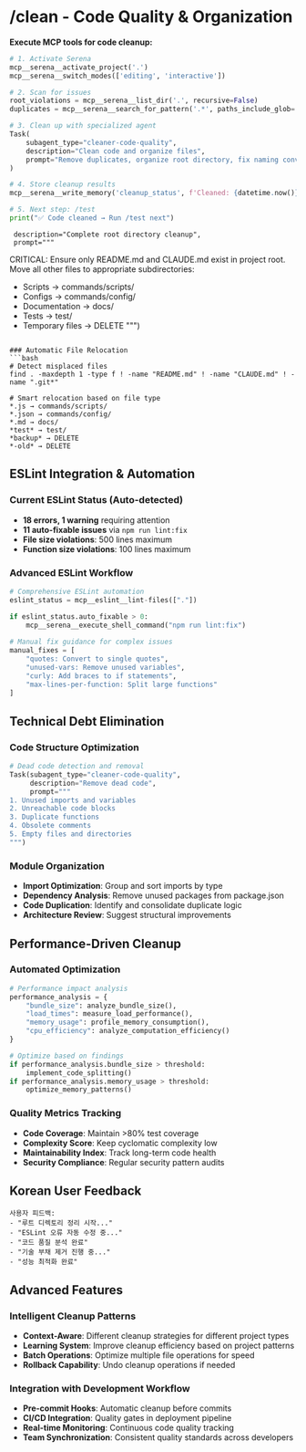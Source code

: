 # /clean - Code Quality & Organization

**Execute MCP tools for code cleanup:**

```python
# 1. Activate Serena
mcp__serena__activate_project('.')
mcp__serena__switch_modes(['editing', 'interactive'])

# 2. Scan for issues
root_violations = mcp__serena__list_dir('.', recursive=False)
duplicates = mcp__serena__search_for_pattern('.*', paths_include_glob='*.md')

# 3. Clean up with specialized agent
Task(
    subagent_type="cleaner-code-quality",
    description="Clean code and organize files",
    prompt="Remove duplicates, organize root directory, fix naming conventions"
)

# 4. Store cleanup results
mcp__serena__write_memory('cleanup_status', f'Cleaned: {datetime.now()}')

# 5. Next step: /test
print("✅ Code cleaned → Run /test next")
``` 
     description="Complete root directory cleanup",
     prompt="""
CRITICAL: Ensure only README.md and CLAUDE.md exist in project root.
Move all other files to appropriate subdirectories:
- Scripts → commands/scripts/
- Configs → commands/config/  
- Documentation → docs/
- Tests → test/
- Temporary files → DELETE
""")
```

### Automatic File Relocation
```bash
# Detect misplaced files
find . -maxdepth 1 -type f ! -name "README.md" ! -name "CLAUDE.md" ! -name ".git*"

# Smart relocation based on file type
*.js → commands/scripts/
*.json → commands/config/
*.md → docs/
*test* → test/
*backup* → DELETE
*-old* → DELETE
```

## ESLint Integration & Automation

### Current ESLint Status (Auto-detected)
- **18 errors, 1 warning** requiring attention
- **11 auto-fixable issues** via `npm run lint:fix`
- **File size violations**: 500 lines maximum
- **Function size violations**: 100 lines maximum

### Advanced ESLint Workflow
```python
# Comprehensive ESLint automation
eslint_status = mcp__eslint__lint-files(["."])

if eslint_status.auto_fixable > 0:
    mcp__serena__execute_shell_command("npm run lint:fix")
    
# Manual fix guidance for complex issues
manual_fixes = [
    "quotes: Convert to single quotes",
    "unused-vars: Remove unused variables", 
    "curly: Add braces to if statements",
    "max-lines-per-function: Split large functions"
]
```

## Technical Debt Elimination

### Code Structure Optimization
```python
# Dead code detection and removal
Task(subagent_type="cleaner-code-quality",
     description="Remove dead code",
     prompt="""
1. Unused imports and variables
2. Unreachable code blocks
3. Duplicate functions
4. Obsolete comments
5. Empty files and directories
""")
```

### Module Organization
- **Import Optimization**: Group and sort imports by type
- **Dependency Analysis**: Remove unused packages from package.json
- **Code Duplication**: Identify and consolidate duplicate logic
- **Architecture Review**: Suggest structural improvements

## Performance-Driven Cleanup

### Automated Optimization
```python
# Performance impact analysis
performance_analysis = {
    "bundle_size": analyze_bundle_size(),
    "load_times": measure_load_performance(),
    "memory_usage": profile_memory_consumption(),
    "cpu_efficiency": analyze_computation_efficiency()
}

# Optimize based on findings
if performance_analysis.bundle_size > threshold:
    implement_code_splitting()
if performance_analysis.memory_usage > threshold:
    optimize_memory_patterns()
```

### Quality Metrics Tracking
- **Code Coverage**: Maintain >80% test coverage
- **Complexity Score**: Keep cyclomatic complexity low
- **Maintainability Index**: Track long-term code health
- **Security Compliance**: Regular security pattern audits

## Korean User Feedback
```korean
사용자 피드백:
- "루트 디렉토리 정리 시작..."
- "ESLint 오류 자동 수정 중..."
- "코드 품질 분석 완료"
- "기술 부채 제거 진행 중..."
- "성능 최적화 완료"
```

## Advanced Features

### Intelligent Cleanup Patterns
- **Context-Aware**: Different cleanup strategies for different project types
- **Learning System**: Improve cleanup efficiency based on project patterns
- **Batch Operations**: Optimize multiple file operations for speed
- **Rollback Capability**: Undo cleanup operations if needed

### Integration with Development Workflow
- **Pre-commit Hooks**: Automatic cleanup before commits
- **CI/CD Integration**: Quality gates in deployment pipeline
- **Real-time Monitoring**: Continuous code quality tracking
- **Team Synchronization**: Consistent quality standards across developers